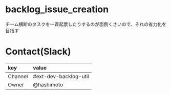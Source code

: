 # backlog_issue_creation
チーム横断のタスクを一斉起票したりするのが面倒くさいので、それの省力化を目指す

# Contact(Slack)

|key|value|
|:---|:---|
|Channel|#ext-dev-backlog-util|
|Owner|@hashimoto|
